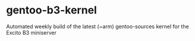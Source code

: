 # gentoo-b3-kernel
 Automated weekly build of the latest (~arm) gentoo-sources kernel for the Excito B3 miniserver 
